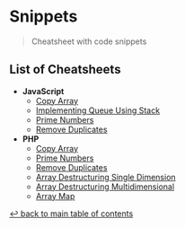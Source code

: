 # Snippets
> Cheatsheet with code snippets

## List of Cheatsheets

* **JavaScript**
    * [Copy Array](js/copy-array.js)
    * [Implementing Queue Using Stack](js/implementing-queue-using-stack.js)
    * [Prime Numbers](js/prime-numbers.js)
    * [Remove Duplicates](js/remove-duplicates.js)
* **PHP**
    * [Copy Array](php/copy-array.php)
    * [Prime Numbers](php/prime-numbers.php)
    * [Remove Duplicates](php/remove-duplicates.php)
    * [Array Destructuring Single Dimension](php/array-destructuring-single-dimension.php)
    * [Array Destructuring Multidimensional](php/array-destructuring-multidimensional.php)
    * [Array Map](php/array-map.php)

[↩ back to main table of contents](../README.md#main-table-of-contents)
